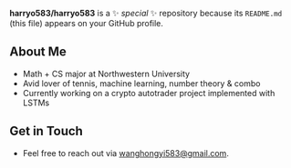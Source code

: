 
**harryo583/harryo583** is a ✨ _special_ ✨ repository because its `README.md` (this file) appears on your GitHub profile.

## About Me

- Math + CS major at Northwestern University
- Avid lover of tennis, machine learning, number theory & combo
- Currently working on a crypto autotrader project implemented with LSTMs

## Get in Touch

- Feel free to reach out via wanghongyi583@gmail.com.

<!--
Here are some ideas to get you started:

- 🔭 I’m currently working on ...
- 🌱 I’m currently learning ...
- 👯 I’m looking to collaborate on ...
- 🤔 I’m looking for help with ...
- 💬 Ask me about ...
- 📫 How to reach me: ...
- 😄 Pronouns: ...
- ⚡ Fun fact: ...
-->
